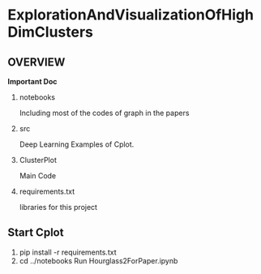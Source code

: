 # ExplorationAndVisualizationOfHighDimClusters

## OVERVIEW

**Important Doc**

1. notebooks

   Including most of the codes of graph in the papers

2. src

   Deep Learning Examples of  Cplot. 

3. ClusterPlot

   Main Code 

4. requirements.txt

   libraries for this project

   

## Start Cplot

1. pip install -r requirements.txt
2. cd ../notebooks  Run Hourglass2ForPaper.ipynb